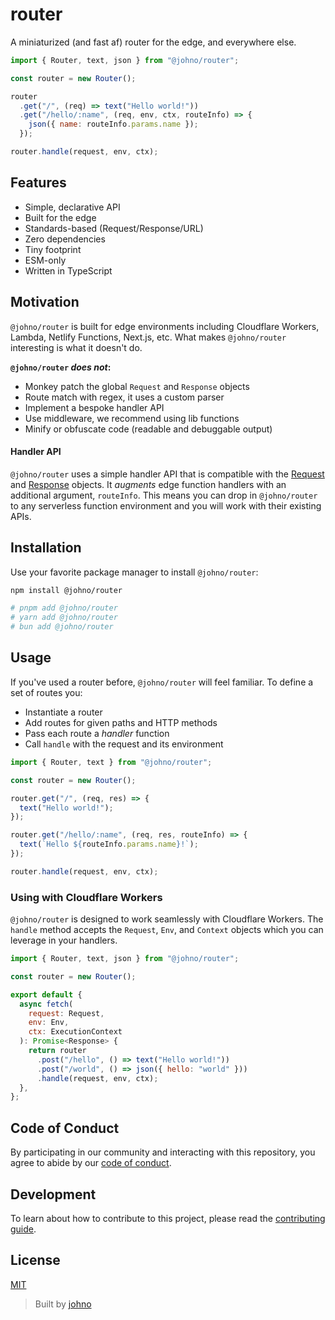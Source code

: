 # router

A miniaturized (and fast af) router for the edge, and everywhere else.

```js
import { Router, text, json } from "@johno/router";

const router = new Router();

router
  .get("/", (req) => text("Hello world!"))
  .get("/hello/:name", (req, env, ctx, routeInfo) => {
    json({ name: routeInfo.params.name });
  });

router.handle(request, env, ctx);
```

## Features

- Simple, declarative API
- Built for the edge
- Standards-based (Request/Response/URL)
- Zero dependencies
- Tiny footprint
- ESM-only
- Written in TypeScript

## Motivation

`@johno/router` is built for edge environments including Cloudflare Workers, Lambda, Netlify Functions, Next.js, etc.
What makes `@johno/router` interesting is what it doesn't do.

**`@johno/router` _does not_:**

- Monkey patch the global `Request` and `Response` objects
- Route match with regex, it uses a custom parser
- Implement a bespoke handler API
- Use middleware, we recommend using lib functions
- Minify or obfuscate code (readable and debuggable output)

#### Handler API

`@johno/router` uses a simple handler API that is compatible with the [Request][] and [Response][] objects. It _augments_
edge function handlers with an additional argument, `routeInfo`. This means you can drop in `@johno/router` to any serverless
function environment and you will work with their existing APIs.

## Installation

Use your favorite package manager to install `@johno/router`:

```sh
npm install @johno/router

# pnpm add @johno/router
# yarn add @johno/router
# bun add @johno/router
```

## Usage

If you've used a router before, `@johno/router` will feel familiar.
To define a set of routes you:

- Instantiate a router
- Add routes for given paths and HTTP methods
- Pass each route a _handler_ function
- Call `handle` with the request and its environment

```js
import { Router, text } from "@johno/router";

const router = new Router();

router.get("/", (req, res) => {
  text("Hello world!");
});

router.get("/hello/:name", (req, res, routeInfo) => {
  text(`Hello ${routeInfo.params.name}!`);
});

router.handle(request, env, ctx);
```

### Using with Cloudflare Workers

`@johno/router` is designed to work seamlessly with Cloudflare Workers.
The `handle` method accepts the `Request`, `Env`, and `Context` objects
which you can leverage in your handlers.

```js
import { Router, text, json } from "@johno/router";

const router = new Router();

export default {
  async fetch(
    request: Request,
    env: Env,
    ctx: ExecutionContext
  ): Promise<Response> {
    return router
      .post("/hello", () => text("Hello world!"))
      .post("/world", () => json({ hello: "world" }))
      .handle(request, env, ctx);
  },
};
```

## Code of Conduct

By participating in our community and interacting with this repository, you agree
to abide by our [code of conduct](code-of-conduct.md).

## Development

To learn about how to contribute to this project, please read the [contributing guide](.github/contributing.md).

## License

[MIT](license.md)

> Built by [johno](https://johno.com)

[Request]: https://developer.mozilla.org/en-US/docs/Web/API/Request
[Response]: https://developer.mozilla.org/en-US/docs/Web/API/Response

